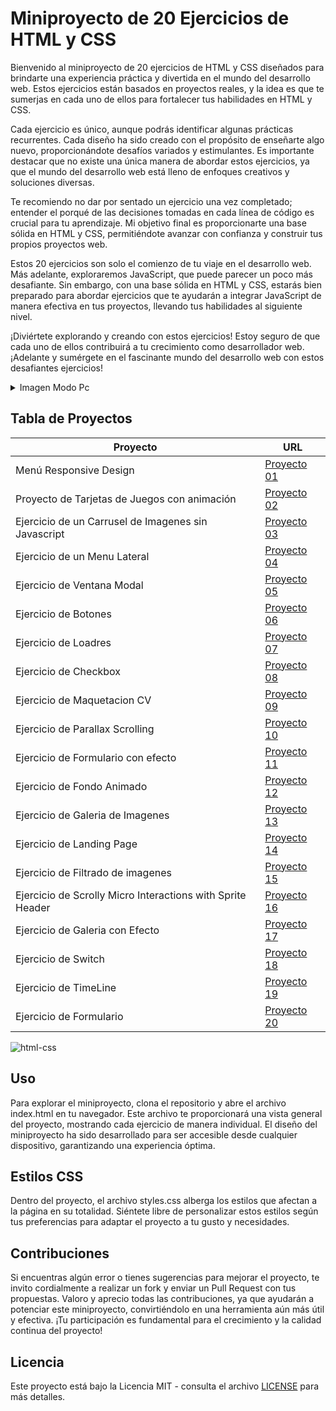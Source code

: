 # Miniproyecto de 20 Ejercicios de HTML y CSS

Bienvenido al miniproyecto de 20 ejercicios de HTML y CSS diseñados para brindarte una experiencia práctica y divertida en el mundo del desarrollo web. Estos ejercicios están basados en proyectos reales, y la idea es que te sumerjas en cada uno de ellos para fortalecer tus habilidades en HTML y CSS.

Cada ejercicio es único, aunque podrás identificar algunas prácticas recurrentes. Cada diseño ha sido creado con el propósito de enseñarte algo nuevo, proporcionándote desafíos variados y estimulantes. Es importante destacar que no existe una única manera de abordar estos ejercicios, ya que el mundo del desarrollo web está lleno de enfoques creativos y soluciones diversas.

Te recomiendo no dar por sentado un ejercicio una vez completado; entender el porqué de las decisiones tomadas en cada línea de código es crucial para tu aprendizaje. Mi objetivo final es proporcionarte una base sólida en HTML y CSS, permitiéndote avanzar con confianza y construir tus propios proyectos web.

Estos 20 ejercicios son solo el comienzo de tu viaje en el desarrollo web. Más adelante, exploraremos JavaScript, que puede parecer un poco más desafiante. Sin embargo, con una base sólida en HTML y CSS, estarás bien preparado para abordar ejercicios que te ayudarán a integrar JavaScript de manera efectiva en tus proyectos, llevando tus habilidades al siguiente nivel.

¡Diviértete explorando y creando con estos ejercicios! Estoy seguro de que cada uno de ellos contribuirá a tu crecimiento como desarrollador web. ¡Adelante y sumérgete en el fascinante mundo del desarrollo web con estos desafiantes ejercicios!

<details>
    <summary>Imagen Modo Pc</summary>


![projects_vdndgc_c_scale,w_979 (1)](https://github.com/diegudeveloper/20projects/assets/62949966/50fcd0fd-8582-46f8-ac12-9ec151f5a525)

</details>



## Tabla de Proyectos

| Proyecto                                          | URL                                                                                                    |
| -------------------------------------------------- | ------------------------------------------------------------------------------------------------------ |
| Menú Responsive Design                             | [Proyecto 01](https://github.com/diegudeveloper/20projects/tree/main/proyectos/proyecto01)            |
| Proyecto de Tarjetas de Juegos con animación        | [Proyecto 02](https://github.com/diegudeveloper/20projects/tree/main/proyectos/proyecto02)            |
| Ejercicio de un Carrusel de Imagenes sin Javascript | [Proyecto 03](https://github.com/diegudeveloper/20projects/tree/main/proyectos/proyecto03)            |
| Ejercicio de un Menu Lateral                        | [Proyecto 04](https://github.com/diegudeveloper/20projects/tree/main/proyectos/proyecto04)            |
| Ejercicio de Ventana Modal                           | [Proyecto 05](https://github.com/diegudeveloper/20projects/tree/main/proyectos/proyecto05)            |
| Ejercicio de Botones                                | [Proyecto 06](https://github.com/diegudeveloper/20projects/tree/main/proyectos/proyecto06)            |
| Ejercicio de Loadres                                | [Proyecto 07](https://github.com/diegudeveloper/20projects/tree/main/proyectos/proyecto07)            |
| Ejercicio de Checkbox                               | [Proyecto 08](https://github.com/diegudeveloper/20projects/tree/main/proyectos/proyecto08)            |
| Ejercicio de Maquetacion CV                         | [Proyecto 09](https://github.com/diegudeveloper/20projects/tree/main/proyectos/proyecto09)            |
| Ejercicio de Parallax Scrolling                     | [Proyecto 10](https://github.com/diegudeveloper/20projects/tree/main/proyectos/proyecto10)            |
| Ejercicio de Formulario con efecto                  | [Proyecto 11](https://github.com/diegudeveloper/20projects/tree/main/proyectos/proyecto11)            |
| Ejercicio de Fondo Animado                          | [Proyecto 12](https://github.com/diegudeveloper/20projects/tree/main/proyectos/proyecto12)            |
| Ejercicio de Galeria de Imagenes                    | [Proyecto 13](https://github.com/diegudeveloper/20projects/tree/main/proyectos/proyecto13)            |
| Ejercicio de Landing Page                           | [Proyecto 14](https://github.com/diegudeveloper/20projects/tree/main/proyectos/proyecto14)            |
| Ejercicio de Filtrado de imagenes                   | [Proyecto 15](https://github.com/diegudeveloper/20projects/tree/main/proyectos/proyecto15)            |
| Ejercicio de Scrolly Micro Interactions with Sprite Header | [Proyecto 16](https://github.com/diegudeveloper/20projects/tree/main/proyectos/proyecto16)        |
| Ejercicio de Galeria con Efecto                     | [Proyecto 17](https://github.com/diegudeveloper/20projects/tree/main/proyectos/proyecto17)            |
| Ejercicio de Switch                                  | [Proyecto 18](https://github.com/diegudeveloper/20projects/tree/main/proyectos/proyecto18)            |
| Ejercicio de TimeLine                               | [Proyecto 19](https://github.com/diegudeveloper/20projects/tree/main/proyectos/proyecto19)            |
| Ejercicio de Formulario                              | [Proyecto 20](https://github.com/diegudeveloper/20projects/tree/main/proyectos/proyecto20)            |


![html-css](https://github.com/diegudeveloper/20projects/assets/62949966/d5362ccf-cf7f-4762-a36a-aa496f009ff2)

## Uso

Para explorar el miniproyecto, clona el repositorio y abre el archivo index.html en tu navegador. Este archivo te proporcionará una vista general del proyecto, mostrando cada ejercicio de manera individual. El diseño del miniproyecto ha sido desarrollado para ser accesible desde cualquier dispositivo, garantizando una experiencia óptima.

## Estilos CSS

Dentro del proyecto, el archivo styles.css alberga los estilos que afectan a la página en su totalidad. Siéntete libre de personalizar estos estilos según tus preferencias para adaptar el proyecto a tu gusto y necesidades.

## Contribuciones

Si encuentras algún error o tienes sugerencias para mejorar el proyecto, te invito cordialmente a realizar un fork y enviar un Pull Request con tus propuestas. Valoro y aprecio todas las contribuciones, ya que ayudarán a potenciar este miniproyecto, convirtiéndolo en una herramienta aún más útil y efectiva. ¡Tu participación es fundamental para el crecimiento y la calidad continua del proyecto!

## Licencia

Este proyecto está bajo la Licencia MIT - consulta el archivo [LICENSE](./LICENSE) para más detalles.
